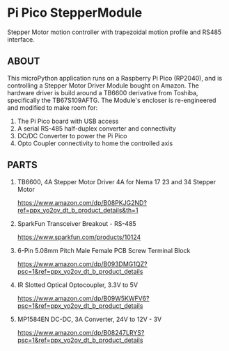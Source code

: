# Pi Pico StepperModule
Stepper Motor motion controller with trapezoidal motion profile and RS485 interface.

## ABOUT

This microPython application runs on a Raspberry Pi Pico (RP2040), and is controlling a Stepper Motor Driver Module bought on Amazon. The hardware driver is build around a TB6600 derivative from Toshiba, specifically the TB67S109AFTG.
The Module's encloser is re-engineered and modified to make room for:
1. The Pi Pico board with USB access
1. A serial RS-485 half-duplex converter and connectivity
2. DC/DC Converter to power the Pi Pico
3. Opto Coupler connectivity to home the controlled axis

## PARTS
1. TB6600, 4A Stepper Motor Driver 4A for Nema 17 23 and 34 Stepper Motor

   https://www.amazon.com/dp/B08PKJG2ND?ref=ppx_yo2ov_dt_b_product_details&th=1
2. SparkFun Transceiver Breakout - RS-485

   https://www.sparkfun.com/products/10124
3. 6-Pin 5.08mm Pitch Male Female PCB Screw Terminal Block

   https://www.amazon.com/dp/B093DMG1QZ?psc=1&ref=ppx_yo2ov_dt_b_product_details
4. IR Slotted Optical Optocoupler, 3.3V to 5V

   https://www.amazon.com/dp/B09W5KWFV6?psc=1&ref=ppx_yo2ov_dt_b_product_details
5. MP1584EN DC-DC, 3A Converter, 24V to 12V - 3V

   https://www.amazon.com/dp/B08247LRYS?psc=1&ref=ppx_yo2ov_dt_b_product_details


